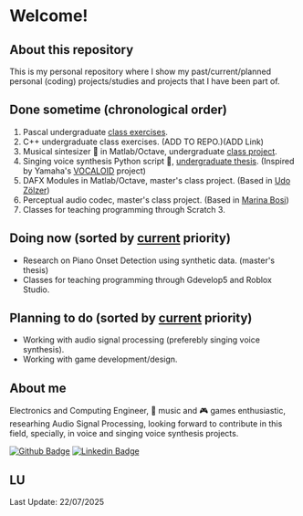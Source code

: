 # Welcome!

## About this repository

This is my personal repository where I show my past/current/planned personal (coding) projects/studies and projects that I have been part of.

## Done sometime (chronological order)

1. Pascal undergraduate [class exercises](https://github.com/Guterson/Portfolio/tree/main/Back-End/Pascal).
2. C++ undergraduate class exercises. (ADD TO REPO.)(ADD Link)
3. Musical sintesizer 🎹 in Matlab/Octave, undergraduate [class project](https://github.com/Guterson/Portfolio/tree/main/Processamento%20de%20Sinais/%C3%81udio/S%C3%ADntese).
4. Singing voice synthesis Python script 🎼, [undergraduate thesis](https://github.com/Guterson/Singing-Voice-Synthesis-in-Brazilian-Portuguese-by-Concatenation-of-Acoustic-Units). (Inspired by Yamaha's [VOCALOID](http://www.vocaloid.com/en/) project)
5. DAFX Modules in Matlab/Octave, master's class project. (Based in [Udo Zölzer](https://www.amazon.com/DAFX-Digital-Effects-Udo-Zolzer/dp/0470665998))
6. Perceptual audio codec, master's class project. (Based in [Marina Bosi](https://www.amazon.com/Introduction-Digital-Audio-Coding-Standards/dp/1461350220))
7. Classes for teaching programming through Scratch 3.

## Doing now (sorted by [current][1] priority)

* Research on Piano Onset Detection using synthetic data. (master's thesis)
* Classes for teaching programming through Gdevelop5 and Roblox Studio.

## Planning to do (sorted by [current][1] priority)

* Working with audio signal processing (preferebly singing voice synthesis).
* Working with game development/design.

## About me

Electronics and Computing Engineer, 🎵 music and 🎮 games enthusiastic, researhing Audio Signal Processing, looking forward to contribute in this field, specially, in voice and singing voice synthesis projects.

[![Github Badge](https://img.shields.io/badge/-Github-000?style=flat-square&logo=Github&logoColor=white&link=LINK_GIT)](https://github.com/Guterson) [![Linkedin Badge](https://img.shields.io/badge/LinkedIn-0077B5?style=for-the-badge&logo=linkedin&logoColor=white)](https://www.linkedin.com/in/lopes-gutemberg-machado)

[1]: https://github.com/Guterson/Portfolio/blob/main/README.md#lu
## LU

Last Update: 22/07/2025
